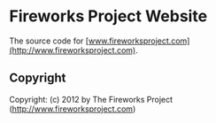 Fireworks Project Website
=========================

The source code for [www.fireworksproject.com](http://www.fireworksproject.com).

Copyright 
---------
Copyright: (c) 2012 by The Fireworks Project (http://www.fireworksproject.com)

